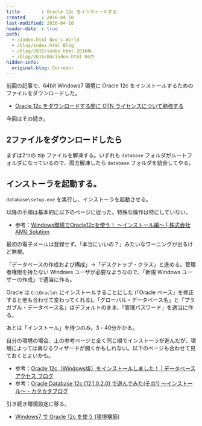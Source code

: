 ```yaml
---
title        : Oracle 12c をインストールする
created      : 2016-04-10
last-modified: 2016-04-10
header-date  : true
path:
  - /index.html Neo's World
  - /blog/index.html Blog
  - /blog/2016/index.html 2016年
  - /blog/2016/04/index.html 04月
hidden-info:
  original-blog: Corredor
---
```


前回の記事で、64bit Windows7 環境に Oracle 12c をインストールするためのファイルをダウンロードした。

- [Oracle 12c をダウンロードする間に OTN ライセンスについて勉強する](09-01.html)

今回はその続き。

## 2ファイルをダウンロードしたら

まずは2つの zip ファイルを解凍する。いずれも `database` フォルダがルートフォルダになっているので、両方解凍したら `database` フォルダを統合してやる。

## インストーラを起動する。

`database\setup.exe` を実行し、インストーラを起動させる。

以降の手順は基本的に以下のページに従った。特殊な操作は特にしていない。

- 参考：[Windows環境でOracle12cを使う！ ～インストール編～ | 株式会社AMG Solution](https://amg-solution.jp/blog/3146)

最初の電子メールは登録せず。「本当にいいの？」みたいなワーニングが出るけど無視。

「データベースの作成および構成」→「デスクトップ・クラス」と進める。管理者権限を持たない Windows ユーザが必要なようなので、「新規 Windows ユーザーの作成」で適当に作る。

Oracle は `C:\Oracle\` にインストールすることにした (「Oracle ベース」を修正すると他も合わせて変わってくれる)。「グローバル・データベース名」と「プラガブル・データベース名」はデフォルトのまま、「管理パスワード」を適当に作る。

あとは「インストール」を待つのみ。3・40分かかる。

自分の環境の場合、上の参考ページと全く同じ順でインストーラが進んだが、環境によっては異なるウィザードが開くかもしれない。以下のページも合わせて見ておくとよいかも。

- 参考：[Oracle 12c（Windows版）をインストールしました！ | データベース アクセス ブログ](https://www.climb.co.jp/blog_dbmoto/archives/1245)
- 参考：[Oracle Database 12c (12.1.0.2.0) で遊んでみた(その1) 〜インストール〜 - カタカタブログ](http://totech.hateblo.jp/entry/2014/12/29/113451)

引き続き環境設定に移る。

- [Windows7 で Oracle 12c を使う (環境構築)](14-01.html)
